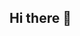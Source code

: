 ## Hi there 👋

<!--
**SHC-ESPORTS/SHC-ESPORTS** is a ✨ _special_ ✨ repository because its `README.md` (this file) appears on your GitHub profile.

Here are some ideas to get you started:

- 🔭 It's Official Acc of SHC ESPORTS 
- 🌱 We're currently Playing BGMI, PUBG
- 👯 We're looking to collaborate with Esports Team Sponsors.
- 📫 Follow us on : Instagram, Youtube, GitHub...
- ⚡ Fun fact: Soon on TOP 🦅♾️
-->
